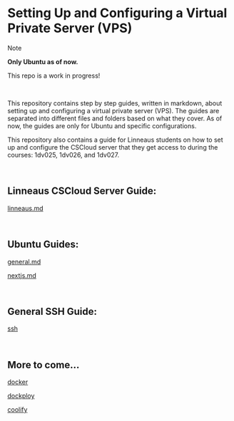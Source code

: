 # Setting Up and Configuring a Virtual Private Server (VPS)

> [!NOTE]
> **Only Ubuntu as of now.**
> 
> This repo is a work in progress!

<br>

This repository contains step by step guides, written in markdown, about setting up and configuring a virtual private server (VPS). The guides are separated into different files and folders based on what they cover. As of now, the guides are only for Ubuntu and specific configurations.

This repository also contains a guide for Linneaus students on how to set up and configure the CSCloud server that they get access to during the courses: 1dv025, 1dv026, and 1dv027.

<br>

## Linneaus CSCloud Server Guide:

[linneaus.md](linneaus.md)

<br>

## Ubuntu Guides:

[general.md](ubuntu/general.md)

[nextjs.md](ubuntu/nextjs.md)

<br>

## General SSH Guide:

[ssh](ssh.md)

<br>

## More to come...

<ins>docker</ins>

<ins>dockploy</ins>

<ins>coolify</ins>
